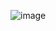 ![image](https://github.com/Lincoln-dac/kube-linux/blob/master/pic/803b20362b21d13396ee099f413968c2.webp)
